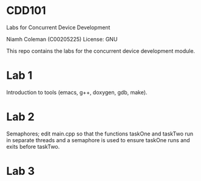 # CDD101
Labs for Concurrent Device Development

Niamh Coleman (C00205225)
License: GNU

This repo contains the labs for the concurrent device development module.

# Lab 1

Introduction to tools (emacs, g++, doxygen, gdb, make).

# Lab 2

Semaphores; edit main.cpp so that the functions taskOne and taskTwo run in separate threads and a semaphore is used to ensure taskOne runs and exits before taskTwo.

# Lab 3




